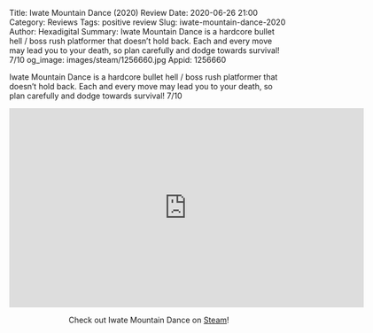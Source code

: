Title: Iwate Mountain Dance (2020) Review
Date: 2020-06-26 21:00
Category: Reviews
Tags: positive review
Slug: iwate-mountain-dance-2020
Author: Hexadigital
Summary: Iwate Mountain Dance is a hardcore bullet hell / boss rush platformer that doesn’t hold back. Each and every move may lead you to your death, so plan carefully and dodge towards survival! 7/10
og_image: images/steam/1256660.jpg
Appid: 1256660

Iwate Mountain Dance is a hardcore bullet hell / boss rush platformer that doesn’t hold back. Each and every move may lead you to your death, so plan carefully and dodge towards survival! 7/10

<center><iframe src="https://www.youtube.com/embed/VezkBYuZnLA?feature=oembed" allow="accelerometer; autoplay; encrypted-media; gyroscope; picture-in-picture" width="640" height="360" frameborder="0"></iframe>

Check out Iwate Mountain Dance on [Steam](https://store.steampowered.com/app/1256660/?curator_clanid=34633900)!</center>
